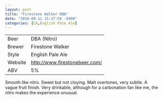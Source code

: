 ```yaml
---
layout: post
title: "Firestone Walker DBA"
date: "2016-09-11 15:37:58 -0400"
categories: [CA,English Pale Ale]
---
```


|         |                                 |
|---------|---------------------------------|
| Beer    | DBA (Nitro)                     |
| Brewer  | Firestone Walker                |
| Style   | English Pale Ale                |
| Website | <http://www.firestonebeer.com/> |
| ABV     | 5%                              |

Smooth like nitro. Sweet but not cloying. Malt overtones, very subtle. A vague fruit finish. Very drinkable, although for a carbonation fan like me, the nitro makes the experience unusual.

